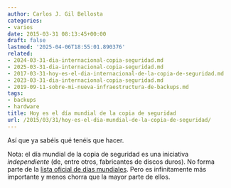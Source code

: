```yaml
---
author: Carlos J. Gil Bellosta
categories:
- varios
date: 2015-03-31 08:13:45+00:00
draft: false
lastmod: '2025-04-06T18:55:01.890376'
related:
- 2024-03-31-dia-internacional-copia-seguridad.md
- 2025-03-31-dia-internacional-copia-seguridad.md
- 2017-03-31-hoy-es-el-dia-internacional-de-la-copia-de-seguridad.md
- 2023-03-31-dia-internacional-copia-seguridad.md
- 2019-09-11-sobre-mi-nueva-infraestructura-de-backups.md
tags:
- backups
- hardware
title: Hoy es el día mundial de la copia de seguridad
url: /2015/03/31/hoy-es-el-dia-mundial-de-la-copia-de-seguridad/
---
```


Así que ya sabéis qué tenéis que hacer.

Nota: el día mundial de la copia de seguridad es una iniciativa _independiente_ (de, entre otros, fabricantes de discos duros). No forma parte de la [lista oficial de días mundiales](http://www.un.org/en/sections/observances/international-days/). Pero es infinitamente más importante y menos chorra que la mayor parte de ellos.